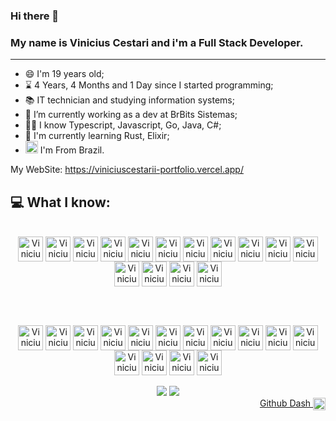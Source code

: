 ### Hi there 👋

<h3>My name is Vinicius Cestari and i'm a Full Stack Developer.</h3>
<hr>

- 😄 I'm 19 years old;
- ⌛  4 Years, 4 Months and 1 Day since I started programming;
- 📚 IT technician and studying information systems;
- 🔭 I’m currently working as a dev at BrBits Sistemas;
- 👨‍💻 I know Typescript, Javascript, Go, Java, C#;
- 🐣 I'm currently learning Rust, Elixir;
- <img height = "20em" src="https://em-content.zobj.net/thumbs/120/google/350/flag-brazil_1f1e7-1f1f7.png"/>  I'm From Brazil.

My WebSite: https://viniciuscestarii-portfolio.vercel.app/

## **💻 What I know:** 

<div style="display: inline_block" align="center">
  <br>
  <img align="center" alt="Vinicius Typescript" height="40" width="40" src="https://cdn.simpleicons.org/typescript/"/>
  <img align="center" alt="Vinicius Javascript" height="40" width="40" src="https://cdn.simpleicons.org/javascript/"/>
  <img align="center" alt="Vinicius C#" height="40" width="40" src="https://skillicons.dev/icons?i=cs"/>
  <img align="center" alt="Vinicius .NET" height="40" width="40" src="https://cdn.simpleicons.org/dotnet/"/>
  <img align="center" alt="Vinicius Typescript" height="40" width="40" src="https://cdn.simpleicons.org/go/"/>
  <img align="center" alt="Vinicius Nextjs" height="40" width="40" src="https://cdn.simpleicons.org/next.js/_/eee"/>
  <img align="center" alt="Vinicius React" height="40" width="40" src="https://cdn.simpleicons.org/react/"/>
  <img align="center" alt="Vinicius React Query" height="40" width="40" src="https://cdn.simpleicons.org/reactquery/"/>
  <img align="center" alt="Vinicius Redux" height="40" width="40" src="https://cdn.simpleicons.org/redux/"/>
  <img align="center" alt="Vinicius MUI" height="40" width="40" src="https://cdn.simpleicons.org/mui/"/>
  <img align="center" alt="Vinicius Tailwind" height="40" width="40" src="https://cdn.simpleicons.org/tailwindcss/"/>
  <img align="center" alt="Vinicius ThreeJs" height="40" width="40" src="https://cdn.simpleicons.org/three.js/_/eee"/>
  <img align="center" alt="Vinicius CSS" height="40" width="40" src="https://cdn.simpleicons.org/css3/"/>
  <img align="center" alt="Vinicius HTML" height="40" width="40" src="https://cdn.simpleicons.org/html5/"/>
  <img align="center" alt="Vinicius Visual Studio Code" height="40" width="40" src="https://code.visualstudio.com/assets/images/code-stable.png"/>

  <br><br>

  <img align="center" alt="Vinicius Nodejs" height="40" width="40" src="https://cdn.simpleicons.org/node.js/"/>
  <img align="center" alt="Vinicius Bun" height="40" width="40" src="https://cdn.simpleicons.org/bun/e6994c/ffeed2"/>
  <img align="center" alt="Vinicius Express" height="40" width="40" src="https://cdn.simpleicons.org/express/_/eee"/>
  <img align="center" alt="Vinicius Vitest" height="40" width="40" src="https://cdn.simpleicons.org/vitest/"/>
  <img align="center" alt="Vinicius Prisma" height="40" width="40" src="https://cdn.simpleicons.org/prisma/_/5a67d8"/>
  <img align="center" alt="Vinicius MySql" height="40" width="40" src="https://cdn.simpleicons.org/mysql/"/>
  <img align="center" alt="Vinicius PostgreSQL" height="40" width="40" src="https://cdn.simpleicons.org/postgresql/"/>
  <img align="center" alt="Vinicius Docker" height="40" width="40" src="https://cdn.simpleicons.org/docker/"/>
  <img align="center" alt="Vinicius Firebase" height="40" width="40" src="https://cdn.simpleicons.org/firebase/"/>
  <img align="center" alt="Vinicius AWS" height="40" width="40" src="https://cdn.simpleicons.org/amazonwebservices/_/ff9900"/>
  <img align="center" alt="Vinicius Vercel" height="40" width="40" src="https://cdn.simpleicons.org/vercel/_/eee"/>
  <img align="center" alt="Vinicius Git" height="40" width="40" src="https://cdn.simpleicons.org/git/"/>
  <img align="center" alt="Vinicius Github" height="40" width="40" src="https://cdn.simpleicons.org/github/_/eee"/>
  <img align="center" alt="Vinicius Github" height="40" width="40" src="https://cdn.simpleicons.org/gitlab/"/>
  <img align="center" alt="Vinicius Grafana" height="40" width="40" src="https://cdn.simpleicons.org/grafana/"/>
  <br>
</div>

<br>

<div align="center"> 
  <a href="mailto:viniciuscestari01@gmail.com"><img src="https://img.shields.io/badge/-Gmail-%23333?style=for-the-badge&logo=gmail&logoColor=white"></a>
  <a href="https://www.linkedin.com/in/-vinicius-cestari/"><img src="https://img.shields.io/badge/-LinkedIn-%230077B5?style=for-the-badge&logo=linkedin&logoColor=white"></a> 
</div>

<div align="end">
<a href="https://viniciuscestarii.grafana.net/public-dashboards/d7239e7f75f14212a436166f2dd8ee45">
  Github Dash
  <img align="center" alt="Vinicius Grafana" height="20" width="20" src="https://cdn.simpleicons.org/grafana/"/>
  </a>
</div>